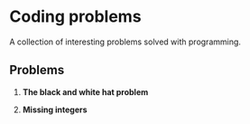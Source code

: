 # Coding problems

A collection of interesting problems solved with programming.

## Problems

1. **The black and white hat problem**


2. **Missing integers**  
